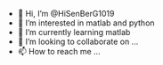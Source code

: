 - 👋 Hi, I’m @HiSenBerG1019
- 👀 I’m interested in matlab and python
- 🌱 I’m currently learning matlab
- 💞️ I’m looking to collaborate on ...
- 📫 How to reach me ...

<!---
HiSenBerG1019/HiSenBerG1019 is a ✨ special ✨ repository because its `README.md` (this file) appears on your GitHub profile.
You can click the Preview link to take a look at your changes.
--->
